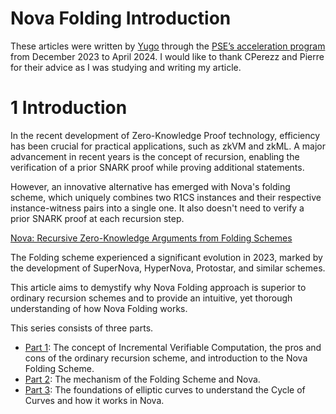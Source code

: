 # Nova Folding Introduction

These articles were written by [Yugo](https://github.com/yugocabrio) through the [PSE’s acceleration program](https://github.com/privacy-scaling-explorations/acceleration-program/issues/26) from December 2023 to April 2024. I would like to thank CPerezz and Pierre for their advice as I was studying and writing my article.

# 1 Introduction
In the recent development of Zero-Knowledge Proof technology, efficiency has been crucial for practical applications, such as zkVM and zkML. A major advancement in recent years is the concept of recursion, enabling the verification of a prior SNARK proof while proving additional statements.

However, an innovative alternative has emerged with Nova's folding scheme, which uniquely combines two R1CS instances and their respective instance-witness pairs into a single one. It also doesn't need to verify a prior SNARK proof at each recursion step.

[Nova: Recursive Zero-Knowledge Arguments from Folding Schemes](https://eprint.iacr.org/2021/370)

The Folding scheme experienced a significant evolution in 2023, marked by the development of SuperNova, HyperNova, Protostar, and similar schemes.

This article aims to demystify why Nova Folding approach is superior to ordinary recursion schemes and to provide an intuitive, yet thorough understanding of how Nova Folding works.

This series consists of three parts.
* [Part 1](/part_1.md): The concept of Incremental Verifiable Computation, the pros and cons of the ordinary recursion scheme, and introduction to the Nova Folding Scheme. 
* [Part 2](/part_2.md): The mechanism of the Folding Scheme and Nova.
* [Part 3](/part_3.md): The foundations of elliptic curves to understand the Cycle of Curves and how it works in Nova.

